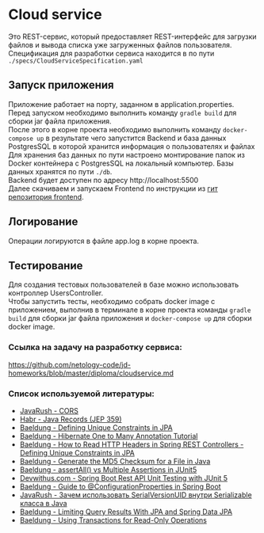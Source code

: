 # Cloud service

Это REST-сервис, который предоставляет REST-интерфейс для загрузки файлов и вывода списка уже загруженных файлов пользователя.<br>
Спецификация для разработки сервиса находится в по пути `./specs/CloudServiceSpecification.yaml`

## Запуск приложения

Приложение работает на порту, заданном в application.properties.<br>
Перед запуском необходимо выполнить команду `gradle build` для сборки jar файла приложения.<br> 
После этого в корне проекта необходимо выполнить команду `docker-compose up` в результате чего запустится Backend и база данных<br>
PostgresSQL в которой хранится информация о пользователях и файлах<br>
Для хранения баз данных по пути настроено монтирование папок из Docker контейнера с PostgresSQL на локальный компьютер. Базы данных
хранятся по пути `./db`.<br>
Backend будет доступен по адресу http://localhost:5500<br>
Далее скачиваем и запускаем Frontend по инструкции из [гит репозитория frontend](https://github.com/netology-code/jd-homeworks/tree/master/diploma/netology-diplom-frontend).

## Логирование
Операции логируются в файле app.log в корне проекта.

## Тестирование
Для создания тестовых пользователей в базе можно использовать контроллер UsersController. <br>
Чтобы запустить тесты, необходимо собрать docker image с приложением, выполнив в терминале в корне проекта команды `gradle build` для 
сборки jar файла приложения и `docker-compose up` для сборки docker image.

### Ссылка на задачу на разработку сервиса:
https://github.com/netology-code/jd-homeworks/blob/master/diploma/cloudservice.md

### Список используемой литературы:
- [JavaRush - CORS](https://javarush.com/quests/lectures/questspring.level04.lecture25)
- [Habr - Java Records (JEP 359)](https://habr.com/ru/articles/487308/)
- [Baeldung - Defining Unique Constraints in JPA](https://www.baeldung.com/jpa-unique-constraints)
- [Baeldung - Hibernate One to Many Annotation Tutorial](https://www.baeldung.com/hibernate-one-to-many)
- [Baeldung - How to Read HTTP Headers in Spring REST Controllers - Defining Unique Constraints in JPA](https://www.baeldung.com/spring-rest-http-headers)
- [Baeldung - Generate the MD5 Checksum for a File in Java](https://www.baeldung.com/java-md5-checksum-file)
- [Baeldung - assertAll() vs Multiple Assertions in JUnit5](https://www.baeldung.com/junit5-assertall-vs-multiple-assertions)
- [Devwithus.com - Spring Boot Rest API Unit Testing with JUnit 5](https://devwithus.com/spring-boot-rest-api-unit-testing/)
- [Baeldung - Guide to @ConfigurationProperties in Spring Boot](https://www.baeldung.com/configuration-properties-in-spring-boot)
- [JavaRush - Зачем использовать SerialVersionUID внутри Serializable класса в Java](https://javarush.com/groups/posts/1034-zachem-ispoljhzovatjh-serialversionuid-vnutri-serializable-klassa-v-java)
- [Baeldung - Limiting Query Results With JPA and Spring Data JPA](https://www.baeldung.com/jpa-limit-query-results)
- [Baeldung - Using Transactions for Read-Only Operations](https://www.baeldung.com/spring-transactions-read-only)